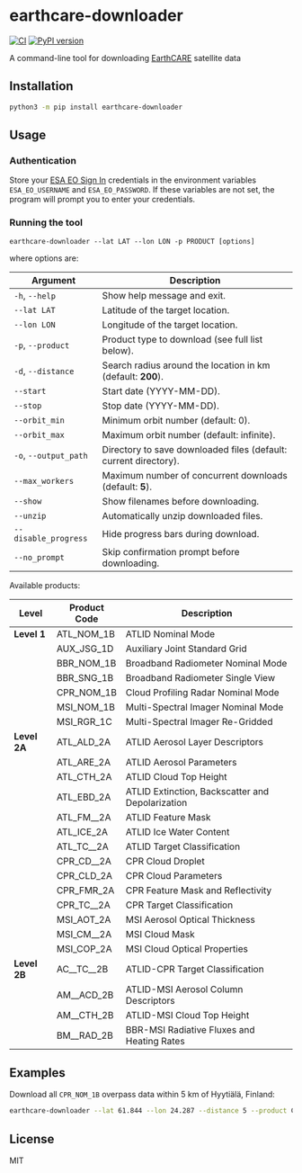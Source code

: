 # earthcare-downloader

[![CI](https://github.com/actris-cloudnet/earthcare-downloader/actions/workflows/test.yml/badge.svg)](https://github.com/actris-cloudnet/earthcare-downloader/actions/workflows/test.yml)
[![PyPI version](https://badge.fury.io/py/earthcare-downloader.svg)](https://badge.fury.io/py/earthcare-downloader)

A command-line tool for downloading [EarthCARE](https://earth.esa.int/eogateway/missions/earthcare) satellite data

## Installation

```bash
python3 -m pip install earthcare-downloader
```

## Usage

### Authentication

Store your [ESA EO Sign In](https://eoiam-idp.eo.esa.int/) credentials in the environment variables `ESA_EO_USERNAME` and `ESA_EO_PASSWORD`.
If these variables are not set, the program will prompt you to enter your credentials.

### Running the tool

```
earthcare-downloader --lat LAT --lon LON -p PRODUCT [options]
```

where options are:

| Argument              | Description                                                      |
| --------------------- | ---------------------------------------------------------------- |
| `-h`, `--help`        | Show help message and exit.                                      |
| `--lat LAT`           | Latitude of the target location.                                 |
| `--lon LON`           | Longitude of the target location.                                |
| `-p`, `--product`     | Product type to download (see full list below).                  |
| `-d`, `--distance`    | Search radius around the location in km (default: **200**).      |
| `--start`             | Start date (YYYY-MM-DD).                                         |
| `--stop`              | Stop date (YYYY-MM-DD).                                          |
| `--orbit_min`         | Minimum orbit number (default: 0).                               |
| `--orbit_max`         | Maximum orbit number (default: infinite).                        |
| `-o`, `--output_path` | Directory to save downloaded files (default: current directory). |
| `--max_workers`       | Maximum number of concurrent downloads (default: **5**).         |
| `--show`              | Show filenames before downloading.                               |
| `--unzip`             | Automatically unzip downloaded files.                            |
| `--disable_progress`  | Hide progress bars during download.                              |
| `--no_prompt`         | Skip confirmation prompt before downloading.                     |

Available products:

| Level        | Product Code   | Description                                      |
| ------------ | -------------- | ------------------------------------------------ |
| **Level 1**  | ATL_NOM_1B     | ATLID Nominal Mode                               |
|              | AUX_JSG_1D     | Auxiliary Joint Standard Grid                    |
|              | BBR_NOM_1B     | Broadband Radiometer Nominal Mode                |
|              | BBR_SNG_1B     | Broadband Radiometer Single View                 |
|              | CPR_NOM_1B     | Cloud Profiling Radar Nominal Mode               |
|              | MSI_NOM_1B     | Multi-Spectral Imager Nominal Mode               |
|              | MSI_RGR_1C     | Multi-Spectral Imager Re-Gridded                 |
| **Level 2A** | ATL_ALD_2A     | ATLID Aerosol Layer Descriptors                  |
|              | ATL_ARE_2A     | ATLID Aerosol Parameters                         |
|              | ATL_CTH_2A     | ATLID Cloud Top Height                           |
|              | ATL_EBD_2A     | ATLID Extinction, Backscatter and Depolarization |
|              | ATL_FM\_\_2A   | ATLID Feature Mask                               |
|              | ATL_ICE_2A     | ATLID Ice Water Content                          |
|              | ATL_TC\_\_2A   | ATLID Target Classification                      |
|              | CPR_CD\_\_2A   | CPR Cloud Droplet                                |
|              | CPR_CLD_2A     | CPR Cloud Parameters                             |
|              | CPR_FMR_2A     | CPR Feature Mask and Reflectivity                |
|              | CPR_TC\_\_2A   | CPR Target Classification                        |
|              | MSI_AOT_2A     | MSI Aerosol Optical Thickness                    |
|              | MSI_CM\_\_2A   | MSI Cloud Mask                                   |
|              | MSI_COP_2A     | MSI Cloud Optical Properties                     |
| **Level 2B** | AC\_\_TC\_\_2B | ATLID-CPR Target Classification                  |
|              | AM\_\_ACD_2B   | ATLID-MSI Aerosol Column Descriptors             |
|              | AM\_\_CTH_2B   | ATLID-MSI Cloud Top Height                       |
|              | BM\_\_RAD_2B   | BBR-MSI Radiative Fluxes and Heating Rates       |

## Examples

Download all `CPR_NOM_1B` overpass data within 5 km of Hyytiälä, Finland:

```bash
earthcare-downloader --lat 61.844 --lon 24.287 --distance 5 --product CPR_NOM_1B
```

## License

MIT
